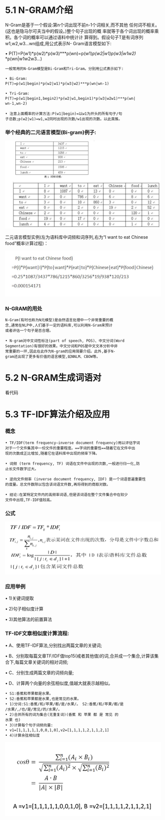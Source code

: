 # 5.1 N-GRAM介绍
N-Gram是基于一个假设:第n个词出现不前n-1个词相关,而不其他
任何词不相关。(这也是隐马尔可夫当中的假设。)整个句子出现的概
率就等于各个词出现的概率乘积。各个词的概率可以通过语料中统计计
算得到。假设句子T是有词序列w1,w2,w3...wn组成,用公式表示N-
Gram语言模型如下:

• P(T)=P(w1)*p(w2)*p(w3)***p(wn)=p(w1)*p(w2|w1)*p(w3|w1w2)**
*p(wn|w1w2w3...)

```
一般常用的N-Gram模型是Bi-Gram和Tri-Gram。分别用公式表示如下:

• Bi-Gram:
P(T)=p(w1|begin)*p(w2|w1)*p(w3|w2)***p(wn|wn-1)

• Tri-Gram:
P(T)=p(w1|begin1,begin2)*p(w2|w1,begin1)*p(w3|w2w1)***p(wn|
wn-1,wn-2)

• 注意上面概率的计算方法:P(w1|begin)=以w1为开头的所有句子/句
子总数;p(w2|w1)=w1,w2同时出现的次数/w1出现的次数。以此类推。
```

### 举个经典的二元语言模型(Bi-gram)例子:

![5.1](./5_chapter/5.1N-GRAM介绍/5.1.png)

二元语言模型实例(左为语料库中词频和词序列,右为“I want to eat
Chinese food”概率计算过程)：

![5.2](./5_chapter/5.1N-GRAM介绍/5.2.png)

### N-GRAM的用处
```
N-Gram(有时也称为N元模型)是自然语言处理中一个非常重要的概
念,通常在NLP中,人们基于一定的语料库,可以利用N-Gram来预计
或者评估一个句子是否合理。

• N-gram对中文词性标注(part of speech, POS)、中文分词(Word
Segmentation)有很好的效果。中文分词和POS是中文文本分析中非
常重要的一环,因此在此作为N-gram的应用简要介绍。此外,基于N-
gram还出现了更多有价值的语言模型,如NNLM、CBOW等。
```
# 5.2 N-GRAM生成词语对

看代码

# 5.3 TF-IDF算法介绍及应用

### 概念
```
• TF/IDF(term frequency–inverse document frequency)用以评估字词
对于一个文件集其中一份文件的重要程度。==字词的重要性==随着它在文件中出
现的次数成正比增加,随着它在语料库中出现的频率下降。

• 词频 (term frequency, TF) 词语在文件中出现的次数,一般进行归一化,防
止长文件数字过大。

• 逆向文件频率 (inverse document frequency, IDF) 是一个词语普遍重要性
的度量。总文件数除以包含该词语文件数,再将得到的商取对数。

• 结论:在某特定文件内的高频率词语,但是该词语在整个文件集合中在较少
文件中出现,TF-IDF值较高。
```

### 公式

![5.3](./5_chapter/5.1N-GRAM介绍/5.3.png)

### 应用举例

• 1)关键词提取

• 2)句子相似度计算

• 3)其他算法的前置算法

### TF-IDF文章相似度计算流程:

• A、使用TF-IDF算法,分别找出两篇文章的关键词;

• B、分别取每篇文章TF/IDF值top15(戒者其他值)的词,合并成一个集合,计算该集合下,每篇文章关键词的相对词频;

• C、分别生成两篇文章的词频向量;

• D、计算两个向量的余弦相似度,值越大就表示越相似。

```
• S1:香蕉和苹果都是水果。
• S2:香蕉和苹果都是水果,也是常见的水果。
• 1)分词:S1:香蕉/和/苹果/都/是/水果/。 S2:香蕉/和/苹果/都/是
/水果/,/也/是/常见/的/水果/。
• 2)合并所有的词为集合(无重复词)(香蕉 和 苹果 都 是 常见 的
水果 也)
• 3)计算每个句子词频向量:
• v1=[1,1,1,1,1,0,0,1,0],v2=[1,1,1,1,2,1,1,2,1]
• 4)计算余弦相似度
```

![5.4](./5_chapter/5.1N-GRAM介绍/5.4.png)